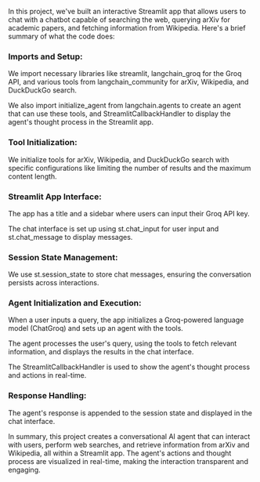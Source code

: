 In this project, we've built an interactive Streamlit app that allows users to chat with a chatbot capable of searching the web, querying arXiv for academic papers, and fetching information from Wikipedia. Here's a brief summary of what the code does:

### Imports and Setup:

We import necessary libraries like streamlit, langchain_groq for the Groq API, and various tools from langchain_community for arXiv, Wikipedia, and DuckDuckGo search.

We also import initialize_agent from langchain.agents to create an agent that can use these tools, and StreamlitCallbackHandler to display the agent's thought process in the Streamlit app.

### Tool Initialization:

We initialize tools for arXiv, Wikipedia, and DuckDuckGo search with specific configurations like limiting the number of results and the maximum content length.

### Streamlit App Interface:

The app has a title and a sidebar where users can input their Groq API key.

The chat interface is set up using st.chat_input for user input and st.chat_message to display messages.

### Session State Management:

We use st.session_state to store chat messages, ensuring the conversation persists across interactions.

### Agent Initialization and Execution:

When a user inputs a query, the app initializes a Groq-powered language model (ChatGroq) and sets up an agent with the tools.

The agent processes the user's query, using the tools to fetch relevant information, and displays the results in the chat interface.

The StreamlitCallbackHandler is used to show the agent's thought process and actions in real-time.

### Response Handling:

The agent's response is appended to the session state and displayed in the chat interface.

In summary, this project creates a conversational AI agent that can interact with users, perform web searches, and retrieve information from arXiv and Wikipedia, all within a Streamlit app. The agent's actions and thought process are visualized in real-time, making the interaction transparent and engaging.
